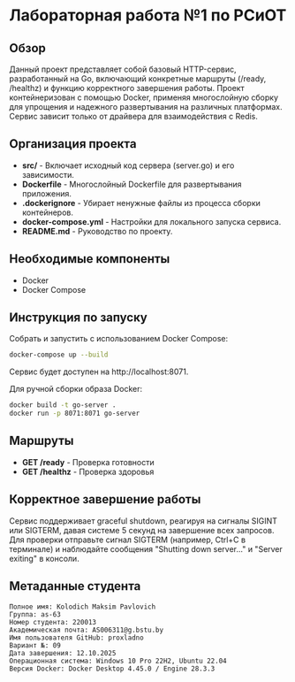 # Лабораторная работа №1 по РСиОТ

## Обзор

Данный проект представляет собой базовый HTTP-сервис, разработанный на Go, включающий конкретные маршруты (/ready, /healthz) и функцию корректного завершения работы. Проект контейнеризован с помощью Docker, применяя многослойную сборку для упрощения и надежного развертывания на различных платформах. Сервис зависит только от драйвера для взаимодействия с Redis.

## Организация проекта

- **src/** - Включает исходный код сервера (server.go) и его зависимости.
- **Dockerfile** - Многослойный Dockerfile для развертывания приложения.
- **.dockerignore** - Убирает ненужные файлы из процесса сборки контейнеров.
- **docker-compose.yml** - Настройки для локального запуска сервиса.
- **README.md** - Руководство по проекту.

## Необходимые компоненты

- Docker
- Docker Compose

## Инструкция по запуску

Собрать и запустить с использованием Docker Compose:

```bash
docker-compose up --build
```

Сервис будет доступен на http://localhost:8071.

Для ручной сборки образа Docker:

```bash
docker build -t go-server .
docker run -p 8071:8071 go-server
```

## Маршруты

- **GET /ready** - Проверка готовности
- **GET /healthz** - Проверка здоровья

## Корректное завершение работы

Сервис поддерживает graceful shutdown, реагируя на сигналы SIGINT или SIGTERM, давая системе 5 секунд на завершение всех запросов. Для проверки отправьте сигнал SIGTERM (например, Ctrl+C в терминале) и наблюдайте сообщения "Shutting down server..." и "Server exiting" в консоли.

## Метаданные студента

```plaintext
Полное имя: Kolodich Maksim Pavlovich
Группа: as-63
Номер студента: 220013
Академическая почта: AS006311@g.bstu.by
Имя пользователя GitHub: proxladno
Вариант №: 09
Дата завершения: 12.10.2025
Операционная система: Windows 10 Pro 22H2, Ubuntu 22.04
Версия Docker: Docker Desktop 4.45.0 / Engine 28.3.3
```
